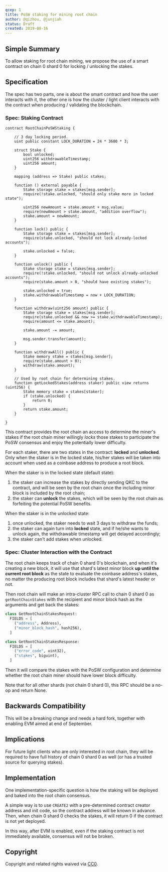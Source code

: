 ```yaml
---
qcep: 1
title: PoSW staking for mining root chain
author: @qizhou, @junjiah
status: Draft
created: 2019-08-16
---
```


## Simple Summary

To allow staking for root chain mining, we propose the use of a smart contract on chain 0 shard 0 for locking / unlocking the stakes.

## Specification

The spec has two parts, one is about the smart contract and how the user interacts with it, the other one is how the cluster / light client interacts with the contract when producing / validating the blockchain.

### Spec: Staking Contract

```
contract RootChainPoSWStaking {

    // 3 day locking period.
    uint public constant LOCK_DURATION = 24 * 3600 * 3;

    struct Stake {
        bool unlocked;
        uint256 withdrawableTimestamp;
        uint256 amount;
    }

    mapping (address => Stake) public stakes;

    function () external payable {
        Stake storage stake = stakes[msg.sender];
        require(!stake.unlocked, "should only stake more in locked state");

        uint256 newAmount = stake.amount + msg.value;
        require(newAmount > stake.amount, "addition overflow");
        stake.amount = newAmount;
    }

    function lock() public {
        Stake storage stake = stakes[msg.sender];
        require(stake.unlocked, "should not lock already-locked accounts");

        stake.unlocked = false;
    }

    function unlock() public {
        Stake storage stake = stakes[msg.sender];
        require(!stake.unlocked, "should not unlock already-unlocked accounts");
        require(stake.amount > 0, "should have existing stakes");

        stake.unlocked = true;
        stake.withdrawableTimestamp = now + LOCK_DURATION;
    }

    function withdraw(uint256 amount) public {
        Stake storage stake = stakes[msg.sender];
        require(stake.unlocked && now >= stake.withdrawableTimestamp);
        require(amount <= stake.amount);

        stake.amount -= amount;

        msg.sender.transfer(amount);
    }

    function withdrawAll() public {
        Stake memory stake = stakes[msg.sender];
        require(stake.amount > 0);
        withdraw(stake.amount);
    }

    // Used by root chain for determining stakes.
    function getLockedStakes(address staker) public view returns (uint256) {
        Stake memory stake = stakes[staker];
        if (stake.unlocked) {
            return 0;
        }
        return stake.amount;
    }

}
```

This contract provides the root chain an access to determine the miner's stakes if the root chain miner willingly *locks* those stakes to participate the PoSW consensus and enjoy the potentially lower difficulty.

For each staker, there are two states in the contract: **locked** and **unlocked**. Only when the staker is in the locked state, his/her stakes will be taken into account when used as a coinbase address to produce a root block.

When the staker is in the locked state (default state):

1. the staker can increase the stakes by directly sending QKC to the contract, and will be seen by the root chain once the including minor block is included by the root chain;
1. the staker can **unlock** the stakes, which will be seen by the root chain as forfeiting the potential PoSW benefits.

When the staker is in the unlocked state:

1. once unlocked, the staker needs to wait 3 days to withdraw the funds;
1. the staker can again turn into **locked** state, and if he/she wants to unlock again, the withdrawable timestamp will get delayed accordingly;
1. the staker can't add stakes when unlocked.

### Spec: Cluster Interaction with the Contract

The root chain keeps track of chain 0 shard 0's blockchain, and when it's creating a new block, it will use that shard's latest minor block **up until the current root block** as the state to evaluate the coinbase address's stakes, no matter the producing root block includes that shard's latest header or not.

Then root chain will make an intra-cluster RPC call to chain 0 shard 0 as `getRootChainStakes` with the recipient and minor block hash as the arguments and get back the stakes:

```python
class GetRootChainStakesRequest:
  FIELDS = [
    ("address", Address),
    ("minor_block_hash", hash256),
  ]

class GetRootChainStakesResponse:
  FIELDS = [
    ("error_code", uint32),
    ("stakes", biguint),
  ]
```

Then it will compare the stakes with the PoSW configuration and determine whether the root chain miner should have lower block difficulty.

Note that for all other shards (not chain 0 shard 0), this RPC should be a no-op and return None.

## Backwards Compatibility

This will be a breaking change and needs a hard fork, together with enabling EVM aimed at end of September.

## Implications

For future light clients who are only interested in root chain, they will be required to have full history of chain 0 shard 0 as well (or has a trusted source for querying stakes).

## Implementation

One implementation-specific question is how the staking will be deployed and baked into the root chain consensus.

A simple way is to use `CREATE2` with a pre-determined contract creator address and init code, so the contract address will be known in advance. Then, when chain 0 shard 0 checks the stakes, it will return 0 if the contract is not yet deployed.

In this way, after EVM is enabled, even if the staking contract is not immediately available, consensus will not be broken.

## Copyright
Copyright and related rights waived via [CC0](https://creativecommons.org/publicdomain/zero/1.0/).
